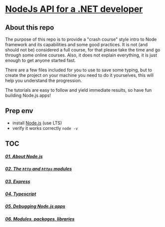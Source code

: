 # [NodeJs API for a .NET developer](README.md)



## About this repo

The purpose of this repo is to provide a "crash course" style intro to Node framework and its capabilities and some good practices.
It is not (and should not be) considered a full course, for that please take the time and go through some online courses.
Also, it does not explain everything, it is just enough to get anyone started fast.

There are a few files included for you to use to save some typing, but to create the project on your machine you need to do it yourselves,
this will help you understand the progression.

The tutorials are easy to follow and yield immediate results, so have fun building Node.js apps!



## Prep env

- install [Node.js](https://nodejs.org/en/) (use LTS)
- verify it works correctly `node -v`



## TOC

##### [01. About Node.js](docs/01-about.md)

##### [02. The `http` and `https` modules](docs/02-http.md)

##### [03. Express](docs/03-express.md)

##### [04. Typescript](docs/04-typescript.md)

##### [05. Debugging Node.js apps](docs/05-debugging.md)

##### [06. Modules, packages, libraries](docs/06-modules-packages-libraries.md)
